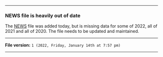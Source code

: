 ***

### NEWS file is heavily out of date

The [NEWS](https://github.com/seanpm2001/WacOS/blob/WacOS-dev/NEWS) file was added today, but is missing data for some of 2022, all of 2021 and all of 2020. The file needs to be updated and maintained.

***

**File version:** `1 (2022, Friday, January 14th at 7:57 pm)`

***
